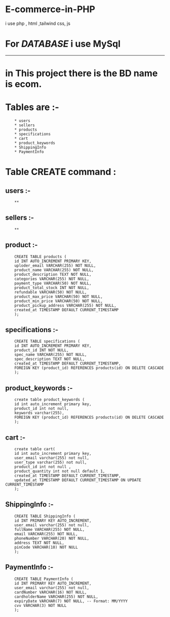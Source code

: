 E-commerce-in-PHP
===================

i use php , html ,tailwind css, js

# For ***DATABASE*** i use MySql
--------------------------------

# in This project there is the BD name is ecom.
# Tables are :-
        * users
        * sellers
        * products
        * specifications
        * cart
        * product_keywords
        * ShippingInfo
        * PaymentInfo

# Table CREATE command :

## users :-
        **
## sellers :-
        **
## product :-
        CREATE TABLE products (
        id INT AUTO_INCREMENT PRIMARY KEY,
        uploder_email VARCHAR(255) NOT NULL,
        product_name VARCHAR(255) NOT NULL,
        product_description TEXT NOT NULL,
        categories VARCHAR(255) NOT NULL,
        payment_type VARCHAR(50) NOT NULL,
        product_total_stock INT NOT NULL,
        refundable VARCHAR(50) NOT NULL,
        product_max_price VARCHAR(50) NOT NULL,
        product_min_price VARCHAR(50) NOT NULL,
        product_pickup_address VARCHAR(255) NOT NULL,
        created_at TIMESTAMP DEFAULT CURRENT_TIMESTAMP
        );
## specifications :-
        CREATE TABLE specifications (
        id INT AUTO_INCREMENT PRIMARY KEY,
        product_id INT NOT NULL,
        spec_name VARCHAR(255) NOT NULL,
        spec_description TEXT NOT NULL,
        created_at TIMESTAMP DEFAULT CURRENT_TIMESTAMP,
        FOREIGN KEY (product_id) REFERENCES products(id) ON DELETE CASCADE
        );
## product_keywords :-
        create table product_keywords (
        id int auto_increment primary key,
        product_id int not null,
        keywords varchar(255),
        FOREIGN KEY (product_id) REFERENCES products(id) ON DELETE CASCADE
        );
## cart :-
        create table cart(
        id int auto_increment primary key,
        user_email varchar(255) not null,
        user_type varchar(255) not null,
        product_id int not null ,
        product_quantity int not null default 1,
        created_at TIMESTAMP DEFAULT CURRENT_TIMESTAMP,
        updated_at TIMESTAMP DEFAULT CURRENT_TIMESTAMP ON UPDATE CURRENT_TIMESTAMP
        );
## ShippingInfo :-
        CREATE TABLE ShippingInfo (
        id INT PRIMARY KEY AUTO_INCREMENT,
        user_email varchar(255) not null,
        fullName VARCHAR(255) NOT NULL,
        email VARCHAR(255) NOT NULL,
        phoneNumber VARCHAR(20) NOT NULL,
        address TEXT NOT NULL,
        pinCode VARCHAR(10) NOT NULL
        );
## PaymentInfo :- 
        CREATE TABLE PaymentInfo (
        id INT PRIMARY KEY AUTO_INCREMENT,
        user_email varchar(255) not null,
        cardNumber VARCHAR(16) NOT NULL,
        cardholderName VARCHAR(255) NOT NULL,
        expiryDate VARCHAR(7) NOT NULL, -- Format: MM/YYYY
        cvv VARCHAR(3) NOT NULL
        );